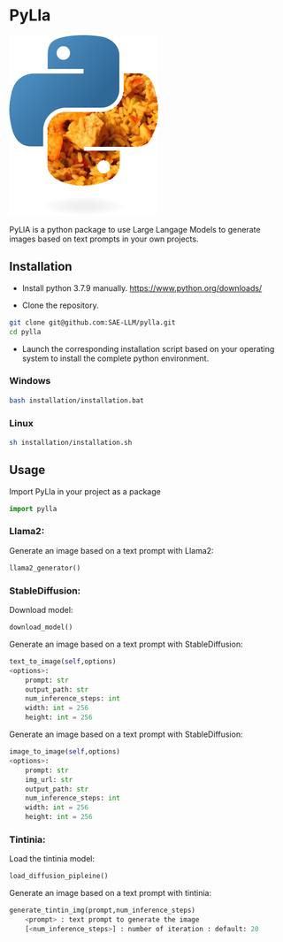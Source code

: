 # PyLla
![PyLla logo](logo.png)

PyLlA is a python package to use Large Langage Models to generate images based on text prompts in your own projects.


## Installation

 - Install python 3.7.9 manually. https://www.python.org/downloads/
 
 - Clone the repository.
```sh
git clone git@github.com:SAE-LLM/pylla.git
cd pylla
```
 - Launch the corresponding installation script based on your operating system to install the complete python environment.

### Windows
```sh
bash installation/installation.bat
```
### Linux
```sh
sh installation/installation.sh
```


## Usage

Import PyLla in your project as a package
```python
import pylla
```


### Llama2:
Generate an image based on a text prompt with Llama2:
```python
llama2_generator()
```
### StableDiffusion:
Download model:
```python
download_model()
```
Generate an image based on a text prompt with StableDiffusion:
```python
text_to_image(self,options)
<options>:
    prompt: str
    output_path: str
    num_inference_steps: int
    width: int = 256
    height: int = 256
```
Generate an image based on a text prompt with StableDiffusion:
```python
image_to_image(self,options)
<options>:
    prompt: str
    img_url: str
    output_path: str
    num_inference_steps: int
    width: int = 256
    height: int = 256
```

### Tintinia:
Load the tintinia model:
```python
load_diffusion_pipleine()
```
Generate an image based on a text prompt with tintinia:
```python
generate_tintin_img(prompt,num_inference_steps)
    <prompt> : text prompt to generate the image
    [<num_inference_steps>] : number of iteration : default: 20
```